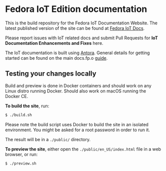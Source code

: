 # Fedora IoT Edition documentation

This is the build repository for the Fedora IoT Documentation Website. The latest
published version of the site can be found at [Fedora IoT Docs](https://docs.fedoraproject.org/en-US/iot/).

Please report issues with IoT related docs and submit Pull Requests for **IoT Documentation Enhancements and Fixes** here.

The IoT documentation is built using [Antora](https://antora.org). General details for
getting started can be found on the main docs.fp.o [guide](https://docs.fedoraproject.org/en-US/fedora-docs/contributing-docs/).

## Testing your changes locally

Build and preview is done in Docker containers and should work on any Linux distro running Docker.
Should also work on macOS running the Docker CE.

**To build the site**, run:

```bash
$ ./build.sh
```

Please note the build script uses Docker to build the site in an isolated environment.
You might be asked for a root password in order to run it.

The result will be in a `./public/` directory.

**To preview the site**, either open the `./public/en_US/index.html` file in a web browser, or run:

```bash
$ ./preview.sh
```

